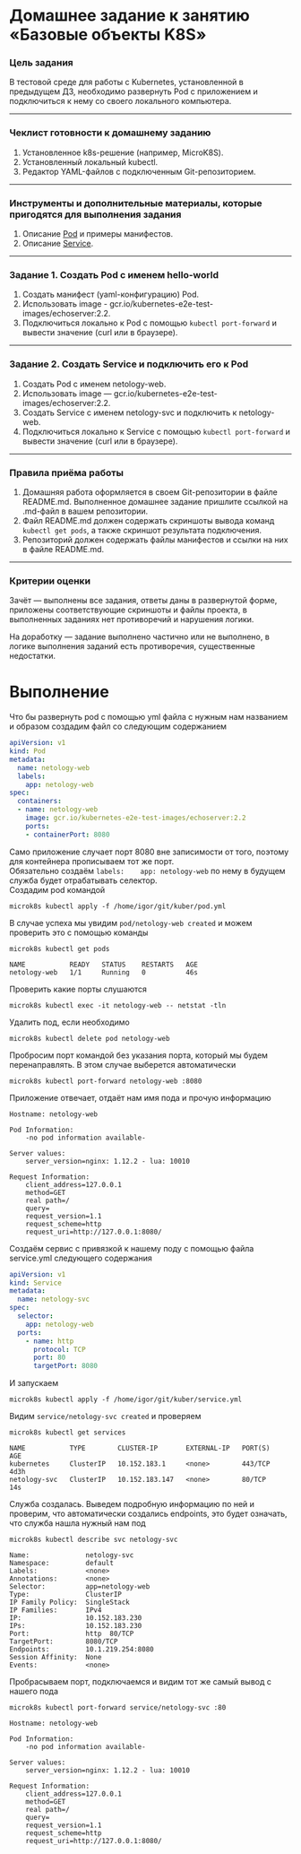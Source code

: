 # Домашнее задание к занятию «Базовые объекты K8S»

### Цель задания

В тестовой среде для работы с Kubernetes, установленной в предыдущем ДЗ, необходимо развернуть Pod с приложением и подключиться к нему со своего локального компьютера. 

------

### Чеклист готовности к домашнему заданию

1. Установленное k8s-решение (например, MicroK8S).
2. Установленный локальный kubectl.
3. Редактор YAML-файлов с подключенным Git-репозиторием.

------

### Инструменты и дополнительные материалы, которые пригодятся для выполнения задания

1. Описание [Pod](https://kubernetes.io/docs/concepts/workloads/pods/) и примеры манифестов.
2. Описание [Service](https://kubernetes.io/docs/concepts/services-networking/service/).

------

### Задание 1. Создать Pod с именем hello-world

1. Создать манифест (yaml-конфигурацию) Pod.
2. Использовать image - gcr.io/kubernetes-e2e-test-images/echoserver:2.2.
3. Подключиться локально к Pod с помощью `kubectl port-forward` и вывести значение (curl или в браузере).

------

### Задание 2. Создать Service и подключить его к Pod

1. Создать Pod с именем netology-web.
2. Использовать image — gcr.io/kubernetes-e2e-test-images/echoserver:2.2.
3. Создать Service с именем netology-svc и подключить к netology-web.
4. Подключиться локально к Service с помощью `kubectl port-forward` и вывести значение (curl или в браузере).

------

### Правила приёма работы

1. Домашняя работа оформляется в своем Git-репозитории в файле README.md. Выполненное домашнее задание пришлите ссылкой на .md-файл в вашем репозитории.
2. Файл README.md должен содержать скриншоты вывода команд `kubectl get pods`, а также скриншот результата подключения.
3. Репозиторий должен содержать файлы манифестов и ссылки на них в файле README.md.

------

### Критерии оценки
Зачёт — выполнены все задания, ответы даны в развернутой форме, приложены соответствующие скриншоты и файлы проекта, в выполненных заданиях нет противоречий и нарушения логики.

На доработку — задание выполнено частично или не выполнено, в логике выполнения заданий есть противоречия, существенные недостатки.



# Выполнение

Что бы развернуть pod с помощью yml файла с нужным нам названием и образом создадим файл со следующим содержанием  
```yml
apiVersion: v1
kind: Pod
metadata:
  name: netology-web
  labels:
    app: netology-web
spec:
  containers:
  - name: netology-web
    image: gcr.io/kubernetes-e2e-test-images/echoserver:2.2
    ports:
    - containerPort: 8080
```
Само приложение случает порт 8080 вне записимости от того, поэтому для контейнера прописываем тот же порт.  
Обязательно создаём   `labels:    app: netology-web` по нему в будущем служба будет отрабатывать селектор.  
Создадим pod командой
```
microk8s kubectl apply -f /home/igor/git/kuber/pod.yml
```
В случае успеха мы увидим `pod/netology-web created` и можем проверить это с помощью команды  
```
microk8s kubectl get pods
```
```
NAME           READY   STATUS    RESTARTS   AGE
netology-web   1/1     Running   0          46s
```
Проверить какие порты слушаются  
```
microk8s kubectl exec -it netology-web -- netstat -tln
```
Удалить под, если необходимо
```
microk8s kubectl delete pod netology-web
```
Пробросим порт командой без указания порта, который мы будем перенаправлять. В этом случае выберется автоматически
```
microk8s kubectl port-forward netology-web :8080
```
Приложение отвечает, отдаёт нам имя пода и прочую информацию  
```
Hostname: netology-web

Pod Information:
	-no pod information available-

Server values:
	server_version=nginx: 1.12.2 - lua: 10010

Request Information:
	client_address=127.0.0.1
	method=GET
	real path=/
	query=
	request_version=1.1
	request_scheme=http
	request_uri=http://127.0.0.1:8080/
```
Создаём сервис с привязкой к нашему поду с помощью файла service.yml следующего содержания
```yml
apiVersion: v1
kind: Service
metadata:
  name: netology-svc
spec:
  selector:
    app: netology-web
  ports:
    - name: http
      protocol: TCP
      port: 80
      targetPort: 8080
```
И запускаем  
```
microk8s kubectl apply -f /home/igor/git/kuber/service.yml
```
Видим `service/netology-svc created` и проверяем  
```
microk8s kubectl get services
```
```
NAME           TYPE        CLUSTER-IP       EXTERNAL-IP   PORT(S)   AGE
kubernetes     ClusterIP   10.152.183.1     <none>        443/TCP   4d3h
netology-svc   ClusterIP   10.152.183.147   <none>        80/TCP    14s
```
Служба создалась. Выведем подробную информацию по ней и проверим, что автоматически создались endpoints, это будет означать, что служба нашла нужный нам под  
```
microk8s kubectl describe svc netology-svc
```
```
Name:              netology-svc
Namespace:         default
Labels:            <none>
Annotations:       <none>
Selector:          app=netology-web
Type:              ClusterIP
IP Family Policy:  SingleStack
IP Families:       IPv4
IP:                10.152.183.230
IPs:               10.152.183.230
Port:              http  80/TCP
TargetPort:        8080/TCP
Endpoints:         10.1.219.254:8080
Session Affinity:  None
Events:            <none>
```
Пробрасываем порт, подключаемся и видим тот же самый вывод с нашего пода
```
microk8s kubectl port-forward service/netology-svc :80
```

```
Hostname: netology-web

Pod Information:
	-no pod information available-

Server values:
	server_version=nginx: 1.12.2 - lua: 10010

Request Information:
	client_address=127.0.0.1
	method=GET
	real path=/
	query=
	request_version=1.1
	request_scheme=http
	request_uri=http://127.0.0.1:8080/
```
